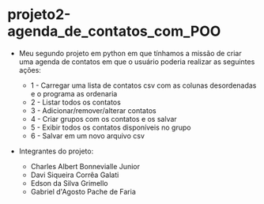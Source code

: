 # projeto2-agenda_de_contatos_com_POO

- Meu segundo projeto em python em que tínhamos a missão de criar uma agenda de contatos em que o usuário poderia realizar as seguintes ações:
  - 1 - Carregar uma lista de contatos csv com as colunas desordenadas e o programa as ordenaria 
  - 2 - Listar todos os contatos 
  - 3 - Adicionar/remover/alterar contatos 
  - 4 - Criar grupos com os contatos e os salvar 
  - 5 - Exibir todos os contatos disponíveis no grupo 
  - 6 - Salvar em um novo arquivo csv
  
- Integrantes do projeto:
  - Charles Albert Bonnevialle Junior
  - Davi Siqueira Corrêa Galati
  - Edson da Silva Grimello
  - Gabriel d'Agosto Pache de Faria

